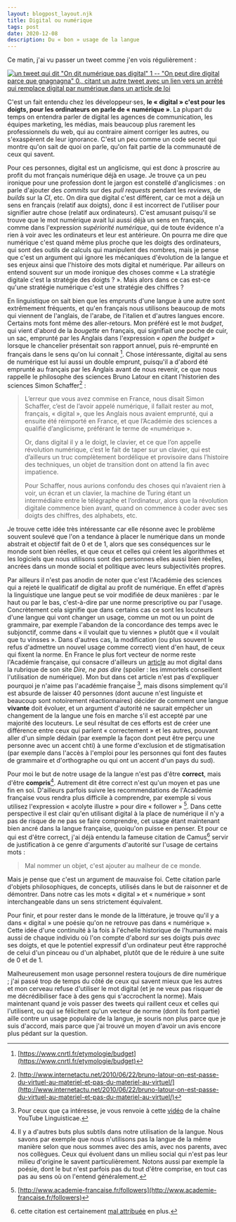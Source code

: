 ```yaml
---
layout: blogpost_layout.njk
title: Digital ou numérique
tags: post
date: 2020-12-08
description: Du « bon » usage de la langue
---
```


Ce matin, j'ai vu passer un tweet comme j'en vois régulièrement :

[![un tweet qui dit "On dit numérique pas digital" 1 -- "On peut dire digital
parce que gnagnagna" 0., citant un autre tweet avec un lien vers un arrêté qui
remplace digital par numérique dans un article de
loi](/public/images/tweet_digital.png)](https://twitter.com/pbeyssac/status/1336045582549458951)

C'est un fait entendu chez les développeur·ses, **le «&nbsp;digital&nbsp;» c'est
pour les doigts, pour les ordinateurs on parle de «&nbsp;numérique&nbsp;»**. La
plupart du temps on entendra parler de digital les agences de communication, les
équipes marketing, les médias, mais beaucoup plus rarement les professionnels du
web, qui au contraire aiment corriger les autres, ou s'exaspèrent de leur
ignorance. C'est un peu comme un code secret qui montre qu'on sait de quoi on
parle, qu'on fait partie de la communauté de ceux qui savent.

Pour ces personnes, digital est un anglicisme, qui est donc à proscrire au
profit du mot français numérique déjà en usage. Je trouve ça un peu ironique
pour une profession dont le jargon est constellé d'anglicismes : on parle
d'ajouter des _commits_ sur des _pull requests_ pendant les _reviews_, de
_builds_ sur la _CI_, etc. On dira que digital c'est différent, car ce mot a
déjà un sens en français (relatif aux doigts), donc il est incorrect de
l'utiliser pour signifier autre chose (relatif aux ordinateurs). C'est amusant
puisqu'il se trouve que le mot numérique avait lui aussi déjà un sens en
français, comme dans l'expression _supériorité numérique_, qui de toute évidence
n'a rien à voir avec les ordinateurs et leur est antérieure. On pourra me dire
que numérique c'est quand même plus proche que les doigts des ordinateurs, qui
sont des outils de calculs qui manipulent des nombres, mais je pense que c'est
un argument qui ignore les mécaniques d'évolution de la langue et ses enjeux
ainsi que l'histoire des mots digital et numérique. Par ailleurs on entend
souvent sur un mode ironique des choses comme «&nbsp;La stratégie digitale c'est
la stratégie des doigts&nbsp;?&nbsp;». Mais alors dans ce cas est-ce qu'une
stratégie numérique c'est une stratégie des chiffres ?

En linguistique on sait bien que les emprunts d'une langue à une autre sont
extrêmement fréquents, et qu'en français nous utilisons beaucoup de mots qui
viennent de l'anglais, de l'arabe, de l'italien et d'autres langues encore.
Certains mots font même des aller-retours. Mon préféré est le mot _budget_, qui
vient d'abord de la _bougette_ en français, qui signifiait une poche de cuir, un
sac, emprunté par les Anglais dans l'expression _«&nbsp;open the budget&nbsp;»_
lorsque le chancelier présentait son rapport annuel, puis ré-emprunté en
français dans le sens qu'on lui connait [^1]. Chose intéressante, digital au
sens de numérique est lui aussi un double emprunt, puisqu'il a d'abord été
emprunté au français par les Anglais avant de nous revenir, ce que nous rappelle
le philosophe des sciences Bruno Latour en citant l'historien des sciences Simon
Schaffer[^2] :

<!-- prettier-ignore -->
[^1]:[https://www.cnrtl.fr/etymologie/budget](https://www.cnrtl.fr/etymologie/budget)

<!-- prettier-ignore -->
[^2]:[http://www.internetactu.net/2010/06/22/bruno-latour-on-est-passe-du-virtuel-au-materiel-et-pas-du-materiel-au-virtuel/](http://www.internetactu.net/2010/06/22/bruno-latour-on-est-passe-du-virtuel-au-materiel-et-pas-du-materiel-au-virtuel/)

> L’erreur que vous avez commise en France, nous disait Simon Schaffer, c’est de
> l’avoir appelé numérique, il fallait rester au mot, français,
> «&nbsp;digital&nbsp;», que les Anglais nous avaient emprunté, qui a ensuite
> été réimporté en France, et que l’Académie des sciences a qualifié
> d’anglicisme, préférant le terme de «numérique&nbsp;».
>
> Or, dans digital il y a le doigt, le clavier, et ce que l’on appelle
> révolution numérique, c’est le fait de taper sur un clavier, qui est
> d’ailleurs un truc complètement bordélique et provisoire dans l’histoire des
> techniques, un objet de transition dont on attend la fin avec impatience.
>
> Pour Schaffer, nous aurions confondu des choses qui n’avaient rien à voir, un
> écran et un clavier, la machine de Turing étant un intermédiaire entre le
> télégraphe et l’ordinateur, alors que la révolution digitale commence bien
> avant, quand on commence à coder avec ses doigts des chiffres, des alphabets,
> etc.

Je trouve cette idée très intéressante car elle résonne avec le problème souvent
soulevé que l'on a tendance à placer le numérique dans un monde abstrait et
objectif fait de 0 et de 1, alors que ses conséquences sur le monde sont bien
réelles, et que ceux et celles qui créent les algorithmes et les logiciels que
nous utilisons sont des personnes elles aussi bien réelles, ancrées dans un
monde social et politique avec leurs subjectivités propres.

Par ailleurs il n'est pas anodin de noter que c'est l'Académie des sciences qui
a rejeté le qualificatif de digital au profit de numérique. En effet d'après la
linguistique une langue peut se voir modifiée de deux manières : par le haut ou
par le bas, c'est-à-dire par une norme prescriptive ou par l'usage. Concrètement
cela signifie que dans certains cas ce sont les locuteurs d'une langue qui vont
changer un usage, comme un mot ou un point de grammaire, par exemple l'abandon
de la concordance des temps avec le subjonctif, comme dans «&nbsp;il voulait que
tu viennes&nbsp;» plutôt que «&nbsp;il voulait que tu vinsses&nbsp;». Dans
d'autres cas, la modification (ou plus souvent le refus d'admettre un nouvel
usage comme correct) vient d'en haut, de ceux qui fixent la norme. En France le
plus fort vecteur de norme reste l'Académie française, qui consacre d'ailleurs
un [article](http://www.academie-francaise.fr/digital) au mot digital dans la
rubrique de son site _Dire, ne pas dire_ (spoiler : les immortels conseillent
l'utilisation de numérique). Mon but dans cet article n'est pas d'expliquer
pourquoi je n'aime pas l'académie française [^3], mais disons simplement qu'il
est absurde de laisser 40 personnes (dont aucune n'est linguiste et beaucoup
sont notoirement réactionnaires) décider de comment une langue **vivante** doit
évoluer, et un argument d'autorité ne saurait empêcher un changement de la
langue une fois en marche s'il est accepté par une majorité des locuteurs. Le
seul résultat de ces efforts est de créer une différence entre ceux qui parlent
«&nbsp;correctement&nbsp;» et les autres, pouvant aller d'un simple dédain (par
exemple la façon dont peut être perçu une personne avec un accent chti) à une
forme d'exclusion et de stigmatisation (par exemple dans l'accès à l'emploi pour
les personnes qui font des fautes de grammaire et d'orthographe ou qui ont un
accent d'un pays du sud).

Pour moi le but de notre usage de la langue n'est pas d'être **correct**, mais
d'être **compris**[^6]. Autrement dit être correct n'est qu'un moyen et pas une
fin en soi. D'ailleurs parfois suivre les recommendations de l'Académie
française vous rendra plus difficile à comprendre, par exemple si vous utilisez
l'expression «&nbsp;acolyte illustre&nbsp;» pour dire «&nbsp;follower&nbsp;»
[^5]. Dans cette perspective il est clair qu'en utilisant digital à la place de
numérique il n'y a pas de risque de ne pas se faire comprendre, cet usage étant
maintenant bien ancré dans la langue française, quoiqu'on puisse en penser. Et
pour ce qui est d'être correct, j'ai déjà entendu la fameuse citation de
Camus[^4] servir de justification à ce genre d'arguments d'autorité sur l'usage
de certains mots :

> Mal nommer un objet, c'est ajouter au malheur de ce monde.

<!-- prettier-ignore -->
[^3]: Pour ceux que ça intéresse, je vous renvoie à cette [vidéo](https://www.youtube.com/watch?v=hfUsGmcr1PI) de la chaîne YouTube Linguisticae.

<!-- prettier-ignore -->
[^4]: cette citation est certainement [mal attribuée](http://www.phrasitude.fr/2020/11/mal-nommer-un-objet-cest-ajouter-au.html) en plus.

<!-- prettier-ignore -->
[^5]: [http://www.academie-francaise.fr/followers](http://www.academie-francaise.fr/followers)

<!-- prettier-ignore -->
[^6]: Il y a d'autres buts plus subtils dans notre utilisation de la langue. Nous savons par exemple que nous n'utilisons pas la langue de la même manière selon que nous sommes avec des amis, avec nos parents, avec nos collègues. Ceux qui évoluent dans un milieu social qui n'est pas leur milieu d'origine le savent particulièrement. Notons aussi par exemple la poésie, dont le but n'est parfois pas du tout d'être comprise, en tout cas pas au sens où on l'entend généralement.

Mais je pense que c'est un argument de mauvaise foi. Cette citation parle
d'objets philosophiques, de concepts, utilisés dans le but de raisonner et de
démontrer. Dans notre cas les mots «&nbsp;digital&nbsp;» et
«&nbsp;numérique&nbsp;» sont interchangeable dans un sens strictement
équivalent.

Pour finir, et pour rester dans le monde de la littérature, je trouve qu'il y a
dans «&nbsp;digital&nbsp;» une poésie qu'on ne retrouve pas dans
«&nbsp;numérique&nbsp;». Cette idée d'une continuité à la fois à l'échelle
historique de l'humanité mais aussi de chaque individu où l'on compte d'abord
_sur_ ses doigts puis _avec_ ses doigts, et que le potentiel expressif d'un
ordinateur peut être rapproché de celui d'un pinceau ou d'un alphabet, plutôt
que de le réduire à une suite de 0 et de 1.

Malheureusement mon usage personnel restera toujours de dire numérique ; j'ai
passé trop de temps du côté de ceux qui savent mieux que les autres et mon
cerveau refuse d'utiliser le mot digital (et je ne veux pas risquer de me
décrédibiliser face à des gens qui s'accrochent la norme). Mais maintenant quand
je vois passer des tweets qui raillent ceux et celles qui l'utilisent, ou qui se
félicitent qu'un vecteur de norme (dont ils font partie) aille contre un usage
populaire de la langue, je souris non plus parce que je suis d'accord, mais
parce que j'ai trouvé un moyen d'avoir un avis encore plus pédant sur la
question.

